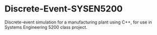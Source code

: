 # Discrete-Event-SYSEN5200
Discrete-event simulation for a manufacturing plant using C++, for use in Systems Engineering 5200 class project.
